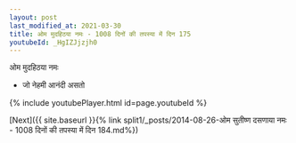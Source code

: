 ```yaml
---
layout: post
last_modified_at: 2021-03-30
title: ओम मुदहिठया नमः - 1008 दिनों की तपस्या में दिन 175
youtubeId: _HgIZJjzjh0
---
```

 
 
 ओम मुदहिठया नमः  
 
 -  जो नेहमी आनंदी असतो 
 
  
 
  
 
 
 
 
 
 


{% include youtubePlayer.html id=page.youtubeId %}
 
[Next]({{ site.baseurl }}{% link  split1/_posts/2014-08-26-ओम सुतीष्ण दसणाया नमः - 1008 दिनों की तपस्या में दिन 184.md%})
 
